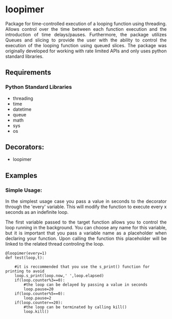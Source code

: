 # loopimer
<p align="justify">
Package for time-controlled execution of a looping function using threading. Allows control over the time between each function execution and the introduction of time delays/pauses. Furthermore, the package utilizes Queues and slicing to provide the user with the ability to control the execution of the looping function using queued slices. The package was originally developed for working with rate limited APIs and only uses python standard libraries.
</p>  

## Requirements
### Python Standard Libraries
 - threading
 - time
 - datetime
 - queue
 - math
 - sys
 - os
## Decorators:
 - loopimer
 
## Examples
### Simple Usage: 

<p align="justify">
In the simplest usage case you pass a value in seconds to the decorator through the 'every' variable. This will modify the
function to execute every x seconds as an indefinite loop.
</p>

<p align="justify">
The first variable  passed to the target function allows you to control the loop running in the background. You can choose any name for this variable, but it is important that you pass a variable name as a placeholder when declaring your function. Upon calling the function this placeholder will be linked to the related thread controling the loop.
</p>

```
@loopimer(every=1)
def test(loop,t):

    #it is reccommended that you use the s_print() function for printing to avoid 
    loop.s_print(loop.now,' ',loop.elapsed)
    if(loop.counter%3==0):
        #the loop can be delayed by passing a value in seconds
        loop.pause=20
    if(loop.counter%5==0):
        loop.pause=2
    if(loop.counter==20):
        #the loop can be terminated by calling kill()
        loop.kill()
```
